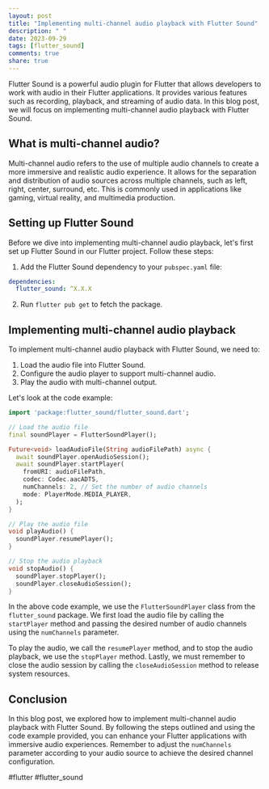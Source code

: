 ```yaml
---
layout: post
title: "Implementing multi-channel audio playback with Flutter Sound"
description: " "
date: 2023-09-29
tags: [flutter_sound]
comments: true
share: true
---
```


Flutter Sound is a powerful audio plugin for Flutter that allows developers to work with audio in their Flutter applications. It provides various features such as recording, playback, and streaming of audio data. In this blog post, we will focus on implementing multi-channel audio playback with Flutter Sound.

## What is multi-channel audio?

Multi-channel audio refers to the use of multiple audio channels to create a more immersive and realistic audio experience. It allows for the separation and distribution of audio sources across multiple channels, such as left, right, center, surround, etc. This is commonly used in applications like gaming, virtual reality, and multimedia production.

## Setting up Flutter Sound

Before we dive into implementing multi-channel audio playback, let's first set up Flutter Sound in our Flutter project. Follow these steps:

1. Add the Flutter Sound dependency to your `pubspec.yaml` file:

```yaml
dependencies:
  flutter_sound: ^X.X.X
```

2. Run `flutter pub get` to fetch the package.

## Implementing multi-channel audio playback

To implement multi-channel audio playback with Flutter Sound, we need to:

1. Load the audio file into Flutter Sound.
2. Configure the audio player to support multi-channel audio.
3. Play the audio with multi-channel output.

Let's look at the code example:

```dart
import 'package:flutter_sound/flutter_sound.dart';

// Load the audio file
final soundPlayer = FlutterSoundPlayer();

Future<void> loadAudioFile(String audioFilePath) async {
  await soundPlayer.openAudioSession();
  await soundPlayer.startPlayer(
    fromURI: audioFilePath,
    codec: Codec.aacADTS,
    numChannels: 2, // Set the number of audio channels
    mode: PlayerMode.MEDIA_PLAYER,
  );
}

// Play the audio file
void playAudio() {
  soundPlayer.resumePlayer();
}

// Stop the audio playback
void stopAudio() {
  soundPlayer.stopPlayer();
  soundPlayer.closeAudioSession();
}
```

In the above code example, we use the `FlutterSoundPlayer` class from the `flutter_sound` package. We first load the audio file by calling the `startPlayer` method and passing the desired number of audio channels using the `numChannels` parameter.

To play the audio, we call the `resumePlayer` method, and to stop the audio playback, we use the `stopPlayer` method. Lastly, we must remember to close the audio session by calling the `closeAudioSession` method to release system resources.

## Conclusion

In this blog post, we explored how to implement multi-channel audio playback with Flutter Sound. By following the steps outlined and using the code example provided, you can enhance your Flutter applications with immersive audio experiences. Remember to adjust the `numChannels` parameter according to your audio source to achieve the desired channel configuration.

#flutter #flutter_sound